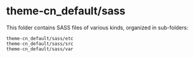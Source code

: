 # theme-cn_default/sass

This folder contains SASS files of various kinds, organized in sub-folders:

    theme-cn_default/sass/etc
    theme-cn_default/sass/src
    theme-cn_default/sass/var
